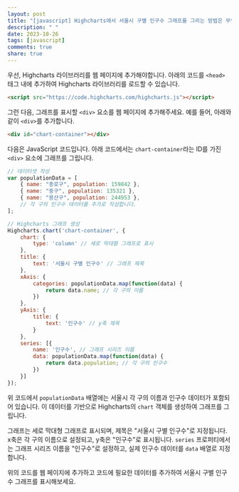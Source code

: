 ```yaml
---
layout: post
title: "[javascript] Highcharts에서 서울시 구별 인구수 그래프를 그리는 방법은 무엇인가요?"
description: " "
date: 2023-10-26
tags: [javascript]
comments: true
share: true
---
```


우선, Highcharts 라이브러리를 웹 페이지에 추가해야합니다. 아래의 코드를 `<head>` 태그 내에 추가하여 Highcharts 라이브러리를 로드할 수 있습니다.

```html
<script src="https://code.highcharts.com/highcharts.js"></script>
```

그런 다음, 그래프를 표시할 `<div>` 요소를 웹 페이지에 추가해주세요. 예를 들어, 아래와 같이 `<div>`를 추가합니다.

```html
<div id="chart-container"></div>
```

다음은 JavaScript 코드입니다. 아래 코드에서는 `chart-container`라는 ID를 가진 `<div>` 요소에 그래프를 그립니다.

```javascript
// 데이터셋 작성
var populationData = [
    { name: "종로구", population: 159842 },
    { name: "중구", population: 135321 },
    { name: "용산구", population: 244953 },
    // 각 구의 인구수 데이터를 추가로 작성합니다.
];

// Highcharts 그래프 생성
Highcharts.chart('chart-container', {
    chart: {
        type: 'column' // 세로 막대형 그래프로 표시
    },
    title: {
        text: '서울시 구별 인구수' // 그래프 제목
    },
    xAxis: {
        categories: populationData.map(function(data) {
            return data.name; // 각 구의 이름
        })
    },
    yAxis: {
        title: {
            text: '인구수' // y축 제목
        }
    },
    series: [{
        name: '인구수', // 그래프 시리즈 이름
        data: populationData.map(function(data) {
            return data.population; // 각 구의 인구수
        })
    }]
});
```

위 코드에서 `populationData` 배열에는 서울시 각 구의 이름과 인구수 데이터가 포함되어 있습니다. 이 데이터를 기반으로 Highcharts의 `chart` 객체를 생성하여 그래프를 그립니다.

그래프는 세로 막대형 그래프로 표시되며, 제목은 "서울시 구별 인구수"로 지정됩니다. x축은 각 구의 이름으로 설정되고, y축은 "인구수"로 표시됩니다. `series` 프로퍼티에서는 그래프 시리즈 이름을 "인구수"로 설정하고, 실제 인구수 데이터를 `data` 배열로 지정합니다.

위의 코드를 웹 페이지에 추가하고 코드에 필요한 데이터를 추가하여 서울시 구별 인구수 그래프를 표시해보세요.
